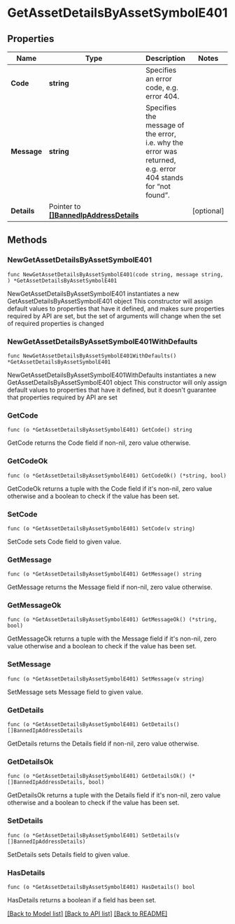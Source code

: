 # GetAssetDetailsByAssetSymbolE401

## Properties

Name | Type | Description | Notes
------------ | ------------- | ------------- | -------------
**Code** | **string** | Specifies an error code, e.g. error 404. | 
**Message** | **string** | Specifies the message of the error, i.e. why the error was returned, e.g. error 404 stands for “not found”. | 
**Details** | Pointer to [**[]BannedIpAddressDetails**](BannedIpAddressDetails.md) |  | [optional] 

## Methods

### NewGetAssetDetailsByAssetSymbolE401

`func NewGetAssetDetailsByAssetSymbolE401(code string, message string, ) *GetAssetDetailsByAssetSymbolE401`

NewGetAssetDetailsByAssetSymbolE401 instantiates a new GetAssetDetailsByAssetSymbolE401 object
This constructor will assign default values to properties that have it defined,
and makes sure properties required by API are set, but the set of arguments
will change when the set of required properties is changed

### NewGetAssetDetailsByAssetSymbolE401WithDefaults

`func NewGetAssetDetailsByAssetSymbolE401WithDefaults() *GetAssetDetailsByAssetSymbolE401`

NewGetAssetDetailsByAssetSymbolE401WithDefaults instantiates a new GetAssetDetailsByAssetSymbolE401 object
This constructor will only assign default values to properties that have it defined,
but it doesn't guarantee that properties required by API are set

### GetCode

`func (o *GetAssetDetailsByAssetSymbolE401) GetCode() string`

GetCode returns the Code field if non-nil, zero value otherwise.

### GetCodeOk

`func (o *GetAssetDetailsByAssetSymbolE401) GetCodeOk() (*string, bool)`

GetCodeOk returns a tuple with the Code field if it's non-nil, zero value otherwise
and a boolean to check if the value has been set.

### SetCode

`func (o *GetAssetDetailsByAssetSymbolE401) SetCode(v string)`

SetCode sets Code field to given value.


### GetMessage

`func (o *GetAssetDetailsByAssetSymbolE401) GetMessage() string`

GetMessage returns the Message field if non-nil, zero value otherwise.

### GetMessageOk

`func (o *GetAssetDetailsByAssetSymbolE401) GetMessageOk() (*string, bool)`

GetMessageOk returns a tuple with the Message field if it's non-nil, zero value otherwise
and a boolean to check if the value has been set.

### SetMessage

`func (o *GetAssetDetailsByAssetSymbolE401) SetMessage(v string)`

SetMessage sets Message field to given value.


### GetDetails

`func (o *GetAssetDetailsByAssetSymbolE401) GetDetails() []BannedIpAddressDetails`

GetDetails returns the Details field if non-nil, zero value otherwise.

### GetDetailsOk

`func (o *GetAssetDetailsByAssetSymbolE401) GetDetailsOk() (*[]BannedIpAddressDetails, bool)`

GetDetailsOk returns a tuple with the Details field if it's non-nil, zero value otherwise
and a boolean to check if the value has been set.

### SetDetails

`func (o *GetAssetDetailsByAssetSymbolE401) SetDetails(v []BannedIpAddressDetails)`

SetDetails sets Details field to given value.

### HasDetails

`func (o *GetAssetDetailsByAssetSymbolE401) HasDetails() bool`

HasDetails returns a boolean if a field has been set.


[[Back to Model list]](../README.md#documentation-for-models) [[Back to API list]](../README.md#documentation-for-api-endpoints) [[Back to README]](../README.md)


